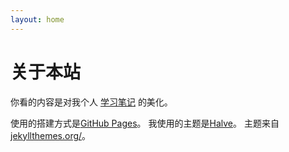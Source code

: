 ```yaml
---
layout: home
---
```

# 关于本站

你看的内容是对我个人 [学习笔记](https://github.com/Nandem/NoteBook) 的美化。

使用的搭建方式是[GitHub Pages](https://pages.github.com/)。
我使用的主题是[Halve](http://taylantatli.me/Halve/halve-theme/)。
主题来自[jekyllthemes.org/](http://jekyllthemes.org/page9/)。
